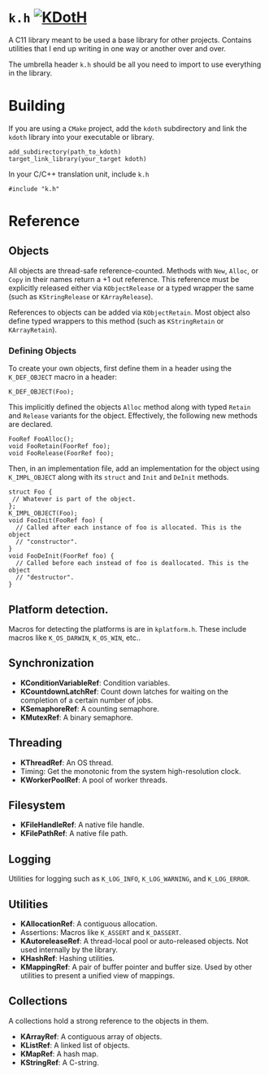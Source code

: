 # `k.h` [![KDotH](https://github.com/chinmaygarde/kdoth/actions/workflows/cmake.yml/badge.svg?branch=main)](https://github.com/chinmaygarde/kdoth/actions/workflows/cmake.yml)

A C11 library meant to be used a base library for other projects. Contains
utilities that I end up writing in one way or another over and over.

The umbrella header `k.h` should be all you need to import to use everything in
the library.

# Building

If you are using a `CMake` project, add the `kdoth` subdirectory and link the
`kdoth` library into your executable or library.

```
add_subdirectory(path_to_kdoth)
target_link_library(your_target kdoth)
```

In your C/C++ translation unit, include `k.h`

```
#include "k.h"
```

# Reference

## Objects

All objects are thread-safe reference-counted. Methods with `New`, `Alloc`, or
`Copy` in their names return a +1 out reference. This reference must be
explicitly released either via `KObjectRelease` or a typed wrapper the same
(such as `KStringRelease` or `KArrayRelease`).

References to objects can be added via `KObjectRetain`. Most object also define
typed wrappers to this method (such as `KStringRetain` or `KArrayRetain`).

### Defining Objects

To create your own objects, first define them in a header using the
`K_DEF_OBJECT` macro in a header:

```
K_DEF_OBJECT(Foo);
```

This implicitly defined the objects `Alloc` method along with typed `Retain` and
`Release` variants for the object. Effectively, the following new methods are
declared.

```
FooRef FooAlloc();
void FooRetain(FoorRef foo);
void FooRelease(FoorRef foo);
```

Then, in an implementation file, add an implementation for the object using
`K_IMPL_OBJECT` along with its `struct` and `Init` and `DeInit` methods.

```
struct Foo {
 // Whatever is part of the object.
};
K_IMPL_OBJECT(Foo);
void FooInit(FooRef foo) {
  // Called after each instance of foo is allocated. This is the object
  // "constructor".
}
void FooDeInit(FoorRef foo) {
  // Called before each instead of foo is deallocated. This is the object
  // "destructor".
}
```

## Platform detection.

Macros for detecting the platforms is are in `kplatform.h`. These include macros
like `K_OS_DARWIN`, `K_OS_WIN`, etc..

## Synchronization

* **KConditionVariableRef**: Condition variables.
* **KCountdownLatchRef**: Count down latches for waiting on the completion of a
  certain number of jobs.
* **KSemaphoreRef**: A counting semaphore.
* **KMutexRef**: A binary semaphore.

## Threading

* **KThreadRef**: An OS thread.
* Timing: Get the monotonic from the system high-resolution clock.
* **KWorkerPoolRef**: A pool of worker threads.

## Filesystem

* **KFileHandleRef**: A native file handle.
* **KFilePathRef**: A native file path.

## Logging

Utilities for logging such as `K_LOG_INFO`, `K_LOG_WARNING`, and `K_LOG_ERROR`.

## Utilities

* **KAllocationRef**: A contiguous allocation.
* Assertions: Macros like `K_ASSERT` and `K_DASSERT`.
* **KAutoreleaseRef**: A thread-local pool or auto-released objects. Not used
  internally by the library.
* **KHashRef**: Hashing utilities.
* **KMappingRef**: A pair of buffer pointer and buffer size. Used by other
  utilities to present a unified view of mappings.

## Collections

A collections hold a strong reference to the objects in them.

* **KArrayRef**: A contiguous array of objects.
* **KListRef**: A linked list of objects.
* **KMapRef**: A hash map.
* **KStringRef**: A C-string.
